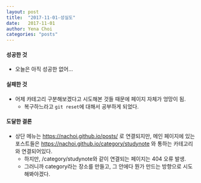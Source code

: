 ```yaml
---
layout: post
title:  "2017-11-01-성실도"
date:   2017-11-01
author: Yena Choi
categories: "posts"
---
```


#### 성공한 것
- 오늘은 아직 성공한 없어...

#### 실패한 것
- 어제 카테고리 구분해보겠다고 시도해본 것들 때문에 페이지 자체가 엉망이 됨.
  - 복구하느라고 `git reset`에 대해서 공부하게 되었다.

#### 도달한 결론
- 상단 메뉴는 https://nachoi.github.io/posts/ 로 연결되지만, 메인 페이지에 있는 포스트들은 https://nachoi.github.io/category/studynote 와 통하는 카테고리와 연결되어있다.
  - 하지만, /category/studynote와 같이 연결되는 페이지는 404 오류 발생.
  - 그러니까 category라는 장소를 만들고, 그 안에다 뭔가 만드는 방향으로 시도해봐야겠다.
